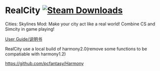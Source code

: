 ﻿# RealCity [![Steam Downloads](https://img.shields.io/steam/downloads/1192503086.svg?label=Steam%20downloads&logo=steam)](https://steamcommunity.com/sharedfiles/filedetails/?id=1192503086)
Cities: Skylines Mod: Make your city act like a real world! Combine CS and Simcity in game playing!

[User Guide/说明书](https://github.com/pcfantasy/RealCity/wiki) <br>

RealCity use a local build of harmony2.0(remove some functions to be compatiable with harmony1.2)<br>

https://github.com/pcfantasy/Harmony
